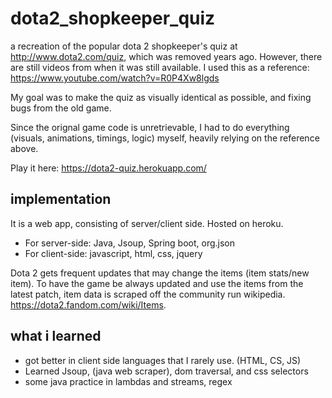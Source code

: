 # dota2_shopkeeper_quiz


a recreation of the popular dota 2 shopkeeper's quiz at http://www.dota2.com/quiz, which was removed years ago. However, there are still videos from when it was still available. I used this as a reference: https://www.youtube.com/watch?v=R0P4Xw8lgds 

My goal was to make the quiz as visually identical as possible, and fixing bugs from the old game.

Since the orignal game code is unretrievable, I had to do everything (visuals, animations, timings, logic) myself,  heavily relying on the reference above. 

Play it here: https://dota2-quiz.herokuapp.com/

## implementation

It is a web app, consisting of server/client side. Hosted on heroku. 

- For server-side: Java, Jsoup, Spring boot, org.json 
- For client-side: javascript, html, css, jquery

Dota 2 gets frequent updates that may change the items (item stats/new item). To have the game be always updated and use the items from the latest patch, item data is scraped off the community run wikipedia. https://dota2.fandom.com/wiki/Items.

## what i learned

- got better in client side languages that I rarely use. (HTML, CS, JS)
- Learned Jsoup, (java web scraper), dom traversal, and css selectors
- some java practice in lambdas and streams, regex


